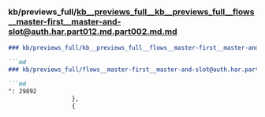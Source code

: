 ### kb/previews_full/kb__previews_full__kb__previews_full__flows__master-first__master-and-slot@auth.har.part012.md.part002.md.md

```md
### kb/previews_full/kb__previews_full__flows__master-first__master-and-slot@auth.har.part012.md.part002.md

```md
### kb/previews_full/flows__master-first__master-and-slot@auth.har.part012.md (part 002)

```md
": 29892
                  },
                  {
                  
```

```

```

```
